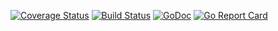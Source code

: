 [![Coverage Status](https://coveralls.io/repos/github/automationcloud/job-runner/badge.svg?branch=master)](https://coveralls.io/github/automationcloud/job-runner?branch=master)
[![Build Status](https://travis-ci.org/automationcloud/job-runner.svg?branch=master)](https://travis-ci.org/automationcloud/job-runner)
[![GoDoc](https://godoc.org/github.com/automationcloud/job-runner?status.svg)](https://godoc.org/github.com/automationcloud/job-runner)
[![Go Report Card](https://goreportcard.com/badge/github.com/automationcloud/job-runner)](https://goreportcard.com/report/github.com/automationcloud/job-runner)
